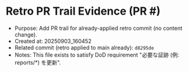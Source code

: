# Retro PR Trail Evidence (PR #)

- Purpose: Add PR trail for already-applied retro commit (no content change).
- Created at: 20250903_160452
- Related commit (retro applied to main already): `d8295de`
- Notes: This file exists to satisfy DoD requirement "必要な証跡 (例: reports/*) を更新".

